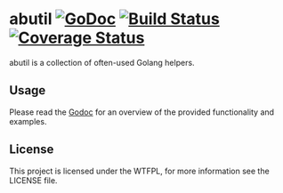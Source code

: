 # abutil [![GoDoc](https://godoc.org/github.com/bahlo/abutil?status.svg)](https://godoc.org/github.com/bahlo/abutil) [![Build Status](https://travis-ci.org/bahlo/abutil.svg)](https://travis-ci.org/bahlo/abutil) [![Coverage Status](https://coveralls.io/repos/bahlo/abutil/badge.svg?branch=master&service=github)](https://coveralls.io/github/bahlo/abutil?branch=master)

abutil is a collection of often-used Golang helpers.

## Usage

Please read the [Godoc](https://godoc.org/github.com/bahlo/abutil) for
an overview of the provided functionality and examples.

## License

This project is licensed under the WTFPL, for more information see the LICENSE
file.
